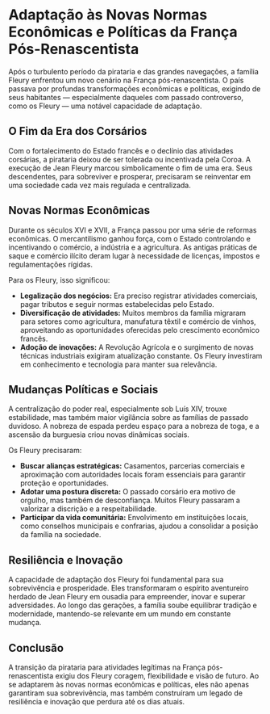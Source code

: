 # Adaptação às Novas Normas Econômicas e Políticas da França Pós-Renascentista

Após o turbulento período da pirataria e das grandes navegações, a família Fleury enfrentou um novo cenário na França pós-renascentista. O país passava por profundas transformações econômicas e políticas, exigindo de seus habitantes — especialmente daqueles com passado controverso, como os Fleury — uma notável capacidade de adaptação.

## O Fim da Era dos Corsários

Com o fortalecimento do Estado francês e o declínio das atividades corsárias, a pirataria deixou de ser tolerada ou incentivada pela Coroa. A execução de Jean Fleury marcou simbolicamente o fim de uma era. Seus descendentes, para sobreviver e prosperar, precisaram se reinventar em uma sociedade cada vez mais regulada e centralizada.

## Novas Normas Econômicas

Durante os séculos XVI e XVII, a França passou por uma série de reformas econômicas. O mercantilismo ganhou força, com o Estado controlando e incentivando o comércio, a indústria e a agricultura. As antigas práticas de saque e comércio ilícito deram lugar à necessidade de licenças, impostos e regulamentações rígidas.

Para os Fleury, isso significou:

- **Legalização dos negócios:** Era preciso registrar atividades comerciais, pagar tributos e seguir normas estabelecidas pelo Estado.
- **Diversificação de atividades:** Muitos membros da família migraram para setores como agricultura, manufatura têxtil e comércio de vinhos, aproveitando as oportunidades oferecidas pelo crescimento econômico francês.
- **Adoção de inovações:** A Revolução Agrícola e o surgimento de novas técnicas industriais exigiram atualização constante. Os Fleury investiram em conhecimento e tecnologia para manter sua relevância.

## Mudanças Políticas e Sociais

A centralização do poder real, especialmente sob Luís XIV, trouxe estabilidade, mas também maior vigilância sobre as famílias de passado duvidoso. A nobreza de espada perdeu espaço para a nobreza de toga, e a ascensão da burguesia criou novas dinâmicas sociais.

Os Fleury precisaram:

- **Buscar alianças estratégicas:** Casamentos, parcerias comerciais e aproximação com autoridades locais foram essenciais para garantir proteção e oportunidades.
- **Adotar uma postura discreta:** O passado corsário era motivo de orgulho, mas também de desconfiança. Muitos Fleury passaram a valorizar a discrição e a respeitabilidade.
- **Participar da vida comunitária:** Envolvimento em instituições locais, como conselhos municipais e confrarias, ajudou a consolidar a posição da família na sociedade.

## Resiliência e Inovação

A capacidade de adaptação dos Fleury foi fundamental para sua sobrevivência e prosperidade. Eles transformaram o espírito aventureiro herdado de Jean Fleury em ousadia para empreender, inovar e superar adversidades. Ao longo das gerações, a família soube equilibrar tradição e modernidade, mantendo-se relevante em um mundo em constante mudança.

## Conclusão

A transição da pirataria para atividades legítimas na França pós-renascentista exigiu dos Fleury coragem, flexibilidade e visão de futuro. Ao se adaptarem às novas normas econômicas e políticas, eles não apenas garantiram sua sobrevivência, mas também construíram um legado de resiliência e inovação que perdura até os dias atuais.
